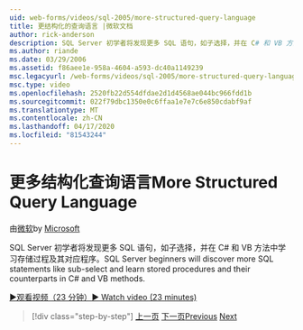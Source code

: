 ```yaml
---
uid: web-forms/videos/sql-2005/more-structured-query-language
title: 更结构化的查询语言 |微软文档
author: rick-anderson
description: SQL Server 初学者将发现更多 SQL 语句，如子选择，并在 C# 和 VB 方法中学习存储过程及其对应程序。
ms.author: riande
ms.date: 03/29/2006
ms.assetid: f86aee1e-958a-4604-a593-dc40a1149239
msc.legacyurl: /web-forms/videos/sql-2005/more-structured-query-language
msc.type: video
ms.openlocfilehash: 2520fb22d554dfdae2d1d4568ae044bc966fdd1b
ms.sourcegitcommit: 022f79dbc1350e0c6ffaa1e7e7c6e850cdabf9af
ms.translationtype: MT
ms.contentlocale: zh-CN
ms.lasthandoff: 04/17/2020
ms.locfileid: "81543244"
---
```

# <a name="more-structured-query-language"></a><span data-ttu-id="9351a-103">更多结构化查询语言</span><span class="sxs-lookup"><span data-stu-id="9351a-103">More Structured Query Language</span></span>

<span data-ttu-id="9351a-104">由[微软](https://github.com/microsoft)</span><span class="sxs-lookup"><span data-stu-id="9351a-104">by [Microsoft](https://github.com/microsoft)</span></span>

<span data-ttu-id="9351a-105">SQL Server 初学者将发现更多 SQL 语句，如子选择，并在 C# 和 VB 方法中学习存储过程及其对应程序。</span><span class="sxs-lookup"><span data-stu-id="9351a-105">SQL Server beginners will discover more SQL statements like sub-select and learn stored procedures and their counterparts in C# and VB methods.</span></span>

[<span data-ttu-id="9351a-106">&#9654;观看视频（23 分钟）</span><span class="sxs-lookup"><span data-stu-id="9351a-106">&#9654; Watch video (23 minutes)</span></span>](https://channel9.msdn.com/Blogs/ASP-NET-Site-Videos/more-structured-query-language)

> [!div class="step-by-step"]
> <span data-ttu-id="9351a-107">[上一页](manipulating-database-data.md)
> [下一页](understanding-security-and-network-connectivity.md)</span><span class="sxs-lookup"><span data-stu-id="9351a-107">[Previous](manipulating-database-data.md)
[Next](understanding-security-and-network-connectivity.md)</span></span>
